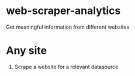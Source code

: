 # web-scraper-analytics
Get meaningful information from different websites
# Any site
1. Scrape a website for a relevant datasource
